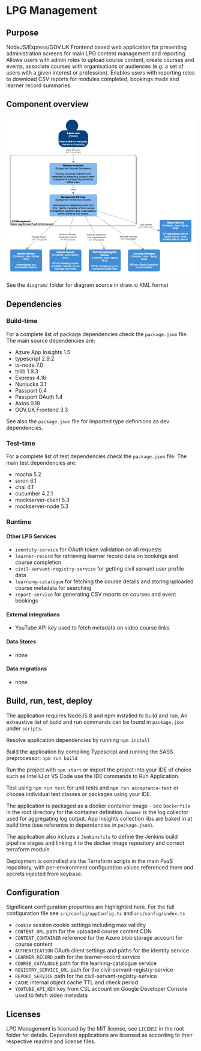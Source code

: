 # LPG Management

## Purpose

NodeJS/Express/GOV.UK Frontend based web application for presenting administration screens for main LPG content management and reporting. Allows users with admin roles to upload course content, create courses and events, associate courses with organisations or audiences (e.g. a set of users with a given interest or profession). Enables users with reporting roles to download CSV reports for modules completed, bookings made and learner record summaries.


## Component overview

![C4 Component diagram for LPG Management](diagram/lpg-management-component.png)

See the `diagram/` folder for diagram source in draw.io XML format


## Dependencies

### Build-time

For a complete list of package dependencies check the `package.json` file. The main source dependencies are:  
- Azure App Insights 1.5
- typescript 2.9.2
- ts-node 7.0
- tslib 1.9.3
- Express 4.16
- Nunjucks 3.1
- Passport 0.4
- Passport OAuth 1.4
- Axios 0.18
- GOV.UK Frontend 3.3

See also the `package.json` file for imported type definitions as dev dependencies.

### Test-time

For a complete list of test dependencies check the `package.json` file. The main test dependencies are:  
- mocha 5.2
- sinon 6.1
- chai 4.1
- cucumber 4.2.1
- mockserver-client 5.3
- mockserver-node 5.3

### Runtime

#### Other LPG Services

- `identity-service` for OAuth token validation on all requests
- `learner-record` for retrieving learner record data on bookings and course completion
- `civil-servant-registry-service` for getting civil servant user profile data
- `learning-catalogue` for fetching the course details and storing uploaded course metadata for searching
- `report-service` for generating CSV reports on courses and event bookings

#### External integrations

- YouTube API key used to fetch metadata on video course links

#### Data Stores

- none

#### Data migrations

- none


## Build, run, test, deploy

The application requires NodeJS 8 and npm installed to build and run. An exhaustive list of build and run commands can be found in `package.json` under `scripts`.

Resolve application dependencies by running `npm install`

Build the application by compiling Typescript and running the SASS preprocessor: `npm run build`

Run the project with `npm start` or import the project into your IDE of choice such as IntelliJ or VS Code use the IDE commands to Run Application.

Test using `npm run test` for unit tests and `npm run acceptance-test` or choose individual test classes or packages using your IDE.

The application is packaged as a docker container image - see `Dockerfile` in the root directory for the container definition. `hammer` is the log collector used for aggregating log output. App Insights collection libs are baked in at build time (see reference in dependencies in `package.json`).

The application also inclues a `Jenkinsfile` to define the Jenkins build pipeline stages and linking it to the docker image repository and correct terraform module.

Deployment is controlled via the Terraform scripts in the main PaaS repository, with per-environment configuration values referenced there and secrets injected from keybase.


## Configuration

Significant configuration properties are highlighted here. For the full configuration file see `src/config/appConfig.ts` and `src/config/index.ts`

- `cookie` session cookie settings including max validity
- `CONTENT_URL` path for the uploaded course content CDN
- `CONTENT_CONTAINER` reference for the Azure blob storage account for course content
- `AUTHENTICATION` OAuth client settings and paths for the identity service
- `LEARNER_RECORD` path for the learner-record service
- `COURSE_CATALOGUE` path for the learning-catalogue service
- `REGISTRY_SERVICE_URL` path for the civil-servant-registry-service
- `REPORT_SERVICE` path for the civil-servant-registry-service
- `CACHE` internal object cache TTL and check period
- `YOUTUBE_API_KEY` key from CSL account on Google Developer Console used to fetch video metadata


## Licenses

LPG Management is licensed by the MIT license, see `LICENSE` in the root folder for details. Dependent applications are licensed as according to their respective readme and license files.


